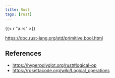 ```yaml
---
title: Rust
tags: [rust]
---
```


{{< r "a.rs" >}}

<https://doc.rust-lang.org/std/primitive.bool.html>

## References

- <https://hyperpolyglot.org/rust#logical-op>
- <https://rosettacode.org/wiki/Logical_operations>
